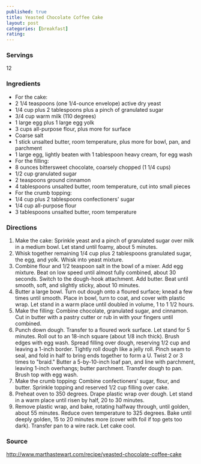 ```yaml
---
published: true
title: Yeasted Chocolate Coffee Cake
layout: post
categories: [breakfast]
rating: 
---
```

### Servings
12

### Ingredients
- For the cake:
- 2 1/4 teaspoons (one 1/4-ounce envelope) active dry yeast
- 1/4 cup plus 2 tablespoons plus a pinch of granulated sugar
- 3/4 cup warm milk (110 degrees)
- 1 large egg plus 1 large egg yolk
- 3 cups all-purpose flour, plus more for surface
- Coarse salt
- 1 stick unsalted butter, room temperature, plus more for bowl, pan, and parchment
- 1 large egg, lightly beaten with 1 tablespoon heavy cream, for egg wash
- For the filling:
- 8 ounces bittersweet chocolate, coarsely chopped (1 1/4 cups)
- 1/2 cup granulated sugar
- 2 teaspoons ground cinnamon
- 4 tablespoons unsalted butter, room temperature, cut into small pieces
- For the crumb topping:
- 1/4 cup plus 2 tablespoons confectioners' sugar
- 1/4 cup all-purpose flour
- 3 tablespoons unsalted butter, room temperature


### Directions
1. Make the cake: Sprinkle yeast and a pinch of granulated sugar over milk in a medium bowl. Let stand until foamy, about 5 minutes.
2. Whisk together remaining 1/4 cup plus 2 tablespoons granulated sugar, the egg, and yolk. Whisk into yeast mixture.
3. Combine flour and 1/2 teaspoon salt in the bowl of a mixer. Add egg mixture. Beat on low speed until almost fully combined, about 30 seconds. Switch to the dough-hook attachment. Add butter. Beat until smooth, soft, and slightly sticky, about 10 minutes.
4. Butter a large bowl. Turn out dough onto a floured surface; knead a few times until smooth. Place in bowl, turn to coat, and cover with plastic wrap. Let stand in a warm place until doubled in volume, 1 to 1 1/2 hours.
5. Make the filling: Combine chocolate, granulated sugar, and cinnamon. Cut in butter with a pastry cutter or rub in with your fingers until combined.
6. Punch down dough. Transfer to a floured work surface. Let stand for 5 minutes. Roll out to an 18-inch square (about 1/8 inch thick). Brush edges with egg wash. Spread filling over dough, reserving 1/2 cup and leaving a 1-inch border. Tightly roll dough like a jelly roll. Pinch seam to seal, and fold in half to bring ends together to form a U. Twist 2 or 3 times to "braid." Butter a 5-by-10-inch loaf pan, and line with parchment, leaving 1-inch overhangs; butter parchment. Transfer dough to pan. Brush top with egg wash.
7. Make the crumb topping: Combine confectioners' sugar, flour, and butter. Sprinkle topping and reserved 1/2 cup filling over cake.
8. Preheat oven to 350 degrees. Drape plastic wrap over dough. Let stand in a warm place until risen by half, 20 to 30 minutes.
9. Remove plastic wrap, and bake, rotating halfway through, until golden, about 55 minutes. Reduce oven temperature to 325 degrees. Bake until deeply golden, 15 to 20 minutes more (cover with foil if top gets too dark). Transfer pan to a wire rack. Let cake cool.

### Source
<a href="http://www.marthastewart.com/recipe/yeasted-chocolate-coffee-cake" target="new">http://www.marthastewart.com/recipe/yeasted-chocolate-coffee-cake</a>
